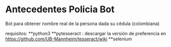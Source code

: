 # Antecedentes Policia Bot
Bot para obtener nombre real de la persona dada su cédula (colombiana)

requisitos:
**python3
**pytesseract : descargar la versión de preferencia en https://github.com/UB-Mannheim/tesseract/wiki
**selenium

